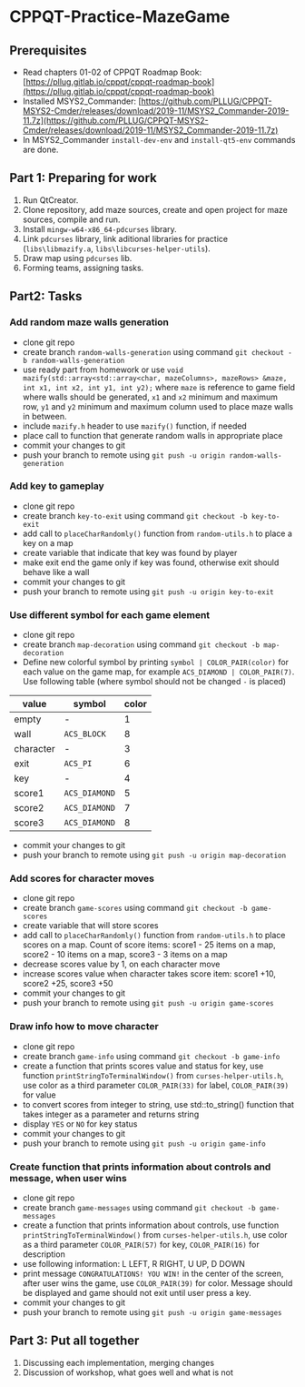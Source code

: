 # CPPQT-Practice-MazeGame

## Prerequisites
 * Read chapters 01-02 of CPPQT Roadmap Book: [https://pllug.gitlab.io/cppqt/cppqt-roadmap-book](https://pllug.gitlab.io/cppqt/cppqt-roadmap-book)
 * Installed MSYS2_Commander: [https://github.com/PLLUG/CPPQT-MSYS2-Cmder/releases/download/2019-11/MSYS2_Commander-2019-11.7z](https://github.com/PLLUG/CPPQT-MSYS2-Cmder/releases/download/2019-11/MSYS2_Commander-2019-11.7z)
 * In MSYS2_Commander `install-dev-env` and `install-qt5-env` commands are done.
 
## Part 1: Preparing for work
 1. Run QtCreator.
 2. Clone repository, add maze sources, create and open project for maze sources, compile and run.
 2. Install `mingw-w64-x86_64-pdcurses` library.
 3. Link `pdcurses` library, link aditional libraries for practice (`libs\libmazify.a`, `libs\libcurses-helper-utils`).
 4. Draw map using `pdcurses` lib.
 5. Forming teams, assigning tasks.

## Part2: Tasks

### Add random maze walls generation
 * clone git repo
 * create branch `random-walls-generation` using command `git checkout -b random-walls-generation`
 * use ready part from homework or use `void mazify(std::array<std::array<char, mazeColumns>, mazeRows> &maze, int x1, int x2, int y1, int y2);` where `maze` is reference to game field where walls should be generated, `x1` and `x2` minimum and maximum row, `y1` and `y2` minimum and maximum column used to place maze walls in between.
 * include `mazify.h` header to use `mazify()` function, if needed
 * place call to function that generate random walls in appropriate place
 * commit your changes to git
 * push your branch to remote using `git push -u origin random-walls-generation`
 
### Add key to gameplay
 * clone git repo
 * create branch `key-to-exit` using command `git checkout -b key-to-exit`
 * add call to `placeCharRandomly()` function from `random-utils.h` to place a key on a map
 * create variable that indicate that key was found by player
 * make exit end the game only if key was found, otherwise exit should behave like a wall 
 * commit your changes to git
 * push your branch to remote using `git push -u origin key-to-exit`
 
### Use different symbol for each game element
 * clone git repo
 * create branch `map-decoration` using command `git checkout -b map-decoration`
 * Define new colorful symbol by printing `symbol | COLOR_PAIR(color)` for each value on the game map, for example `ACS_DIAMOND | COLOR_PAIR(7)`. Use following table (where symbol should not be changed `-` is placed)
 
| value | symbol | color |
|--|--|--|
| empty | - | 1 |
| wall | `ACS_BLOCK` | 8 |
| character | - | 3 |
| exit | `ACS_PI` | 6 |
| key | - | 4 |   
| score1 | `ACS_DIAMOND` | 5 |
| score2 | `ACS_DIAMOND` | 7 |   
| score3 | `ACS_DIAMOND` | 8 |  

 * commit your changes to git
 * push your branch to remote using `git push -u origin map-decoration`
 
### Add scores for character moves
 * clone git repo
 * create branch `game-scores` using command `git checkout -b game-scores`
 * create variable that will store scores
 * add call to `placeCharRandomly()` function from `random-utils.h` to place scores on a map. Count of score items: score1 - 25 items on a map, score2 - 10 items on a map, score3 - 3 items on a map
 * decrease scores value by 1, on each character move
 * increase scores value when character takes score item: score1 +10, score2 +25, score3 +50
 * commit your changes to git
 * push your branch to remote using `git push -u origin game-scores`
 
### Draw info how to move character
 * clone git repo
 * create branch `game-info` using command `git checkout -b game-info`
 * create a function that prints scores value and status for key, use function `printStringToTerminalWindow()` from `curses-helper-utils.h`, use color as a third parameter `COLOR_PAIR(33)` for label, `COLOR_PAIR(39)` for value
 * to convert scores from integer to string, use std::to_string() function that takes integer as a parameter and returns string
 * display `YES` or `NO` for key status
 * commit your changes to git
 * push your branch to remote using `git push -u origin game-info`
 
### Create function that prints information about controls and message, when user wins
 * clone git repo
 * create branch `game-messages` using command `git checkout -b game-messages`
 * create a function that prints information about controls, use function `printStringToTerminalWindow()` from `curses-helper-utils.h`, use color as a third parameter `COLOR_PAIR(57)` for key, `COLOR_PAIR(16)` for description
 * use following information: L LEFT, R RIGHT, U UP, D DOWN
 * print message `CONGRATULATIONS! YOU WIN!` in the center of the screen, after user wins the game, use `COLOR_PAIR(39)` for color. Message should be displayed and game should not exit until user press a key.
 * commit your changes to git
 * push your branch to remote using `git push -u origin game-messages`
 
## Part 3: Put all together
 1. Discussing each implementation, merging changes
 2. Discussion of workshop, what goes well and what is not
